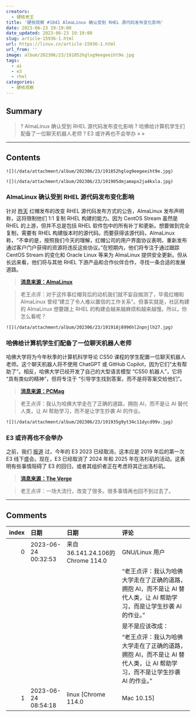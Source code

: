 ```yaml
---
creators:
  - 硬核老王
title: '硬核观察 #1041 AlmaLinux 确认受到 RHEL 源代码发布变化影响'
date: 2023-06-23 19:19:00
date_updated: 2023-06-23 19:19:00
slug: article-15936-1.html
url: https://linux.cn/article-15936-1.html
url_from: ''
image: album/202306/23/191852hglog9eegeeiht9e.jpg
tags:
  - ai
  - e3
  - rhel
categories:
  - 硬核观察
---
```


## Summary

> ? AlmaLinux 确认受到 RHEL 源代码发布变化影响
> ? 哈佛给计算机学生们配备了一位聊天机器人老师
> ? E3 或许再也不会举办
> » 
> »

***

<!-- more -->

## Contents

`![](/data/attachment/album/202306/23/191852hglog9eegeeiht9e.jpg)`

`![](/data/attachment/album/202306/23/191905dmjamapx2ja4kxla.jpg)`

### AlmaLinux 确认受到 RHEL 源代码发布变化影响

针对 [昨天](https://linux.cn/article-15933-1.html) 红帽发布的改变 RHEL 源代码发布方式的公告，AlmaLinux 发布声明称，这将限制他们 1:1 复制 RHEL 构建的能力。因为 CentOS Stream 虽然是 RHEL 的上游，但并不总是包括 RHEL 软件包中的所有补丁和更新。想要做到完全复制，需要有 RHEL 构建版本时的源代码。而要获得该源代码，AlmaLinux 称，“不幸的是，按照我们今天的理解，红帽公司的用户界面协议表明，重新发布通过客户门户获得的资源将违反这些协议。”在短期内，他们将专注于通过跟踪 CentOS Stream 的变化和 Oracle Linux 等来为 AlmaLinux 提供安全更新。但从长远来看，他们将与其他 RHEL 下游产品和合作伙伴合作，寻找一条合适的发展道路。

> 
> **[消息来源：AlmaLinux](https://almalinux.org/blog/impact-of-rhel-changes/)**
> 
> 
> 

> 
> 老王点评：对于这件事红帽背后的动机我们就不妄自揣测了，毕竟红帽和 AlmaLinux 曾经“建立了令人难以置信的工作关系”。但事实就是，社区构建的 AlmaLinux 想要跟上 RHEL 的构建会越来越麻烦和越来越慢。所以，你怎么看呢？
> 
> 
> 

`![](/data/attachment/album/202306/23/191918j8996hl2npnjlh27.jpg)`

### 哈佛给计算机学生们配备了一位聊天机器人老师

哈佛大学将为今年秋季的计算机科学导论 CS50 课程的学生配置一位聊天机器人老师。这个聊天机器人将不使用 ChatGPT 或 GitHub Copilot，因为它们“太有帮助了”。相反，哈佛大学已经开发了自己的大型语言模型 “CS50 机器人”，它将 “具有类似的精神”，但将专注于 “引导学生找到答案，而不是将答案交给他们”。

> 
> **[消息来源：PCMag](https://www.pcmag.com/news/harvards-new-computer-science-teacher-is-a-chatbot)**
> 
> 
> 

> 
> 老王点评：我认为哈佛大学走在了正确的道路，拥抱 AI，而不是让 AI 替代人类，让 AI 帮助学习，而不是让学生抄袭 AI 的作业。
> 
> 
> 

`![](/data/attachment/album/202306/23/191935g9yt34c11dycd99v.jpg)`

### E3 或许再也不会举办

之前，我们 [报道](https://linux.cn/article-15682-1.html) 过，今年的 E3 2023 已经取消，这本应是 2019 年后的第一次 E3 线下盛会。现在，E3 已经取消了 2024 年和 2025 年在洛杉矶的活动。这表明有些事情阻碍了 E3 的回归，或者其组织者正在考虑将其迁出洛杉矶。

> 
> **[消息来源：The Verge](https://www.theverge.com/2023/6/22/23770393/e3-2024-2025-canceled-la-tourism)**
> 
> 
> 

> 
> 老王点评：一场大流行，改变了很多。很多事情再也回不到过去了。
> 
> 
>

***

## Comments

|   index | 日期                | 日期                                            | 评论                                                                                                                                                                           |
|--------:|:--------------------|:------------------------------------------------|:-------------------------------------------------------------------------------------------------------------------------------------------------------------------------------|
|       0 | 2023-06-24 00:32:53 | 来自36.141.24.106的 Chrome 114.0|GNU/Linux 用户 | 对于哈佛的那条新闻的评价有个句子是不是少一字<br />                                                                          |
|         |                     |                                                 | “老王点评：我认为哈佛大学走在了正确的道路，拥抱 AI，而不是让 AI 替代人类，让 AI 帮助学习，而是让学生抄袭 AI 的作业。”<br />                                                   |
|         |                     |                                                 | 是不是应该改成：<br />                                                            |
|         |                     |                                                 | “老王点评：我认为哈佛大学走在了正确的道路，拥抱 AI，而不是让 AI 替代人类，让 AI 帮助学习，而不是让学生抄袭 AI 的作业。”                                                        |
|       1 | 2023-06-24 08:54:18 | linux [Chrome 114.0|Mac 10.15]                  | 谢谢！                                                                                                                      |
